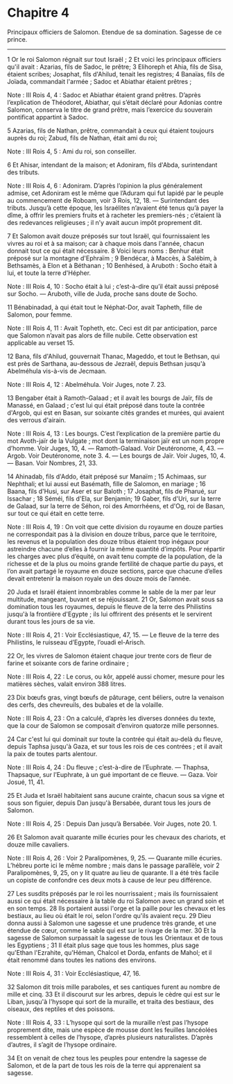 # Chapitre 4

Principaux officiers de Salomon.
Etendue de sa domination.
Sagesse de ce prince.

***

1 Or le roi Salomon régnait sur tout Israël ; 2 Et voici les principaux officiers qu'il avait : Azarias, fils de Sadoc, le prêtre; 3 Elihoreph et Ahia, fils de Sisa, étaient scribes; Josaphat, fils d'Ahilud, tenait les registres; 4 Banaïas, fils de Joïada, commandait l'armée ; Sadoc et Abiathar étaient prêtres ;

<span class="bible-note">Note : </span> III Rois 4, 4 : Sadoc et Abiathar étaient grand prêtres. D’après l’explication de Théodoret, Abiathar, qui s’était déclaré pour Adonias contre Salomon, conserva le titre de grand prêtre, mais l’exercice du souverain pontificat appartint à Sadoc.

5 Azarias, fils de Nathan, prêtre, commandait à ceux qui étaient toujours auprès du roi; Zabud, fils de Nathan, était ami du roi;

<span class="bible-note">Note : </span> III Rois 4, 5 : Ami du roi, son conseiller.

6 Et Ahisar, intendant de la maison; et Adoniram, fils d'Abda, surintendant des tributs.

<span class="bible-note">Note : </span> III Rois 4, 6 : Adoniram. D’après l’opinion la plus généralement admise, cet Adoniram est le même que l’Aduram qui fut lapidé par le peuple au commencement de Roboam, voir 3 Rois, 12, 18. ― Surintendant des tributs. Jusqu’à cette époque, les Israélites n’avaient été tenus qu’à payer la dîme, à offrir les premiers fruits et à racheter les premiers-nés ; c’étaient là des redevances religieuses ; il n’y avait aucun impôt proprement dit.


7 Et Salomon avait douze préposés sur tout Israël, qui fournissaient les vivres au roi et à sa maison; car à chaque mois dans l'année, chacun donnait tout ce qui était nécessaire. 8 Voici leurs noms : Benhur était préposé sur la montagne d'Ephraïm ; 9 Bendécar, à Maccès, à Salébim, à Bethsamès, à Elon et à Béthanan ; 10 Benhésed, à Aruboth : Socho était à lui, et toute la terre d'Hépher.

<span class="bible-note">Note : </span> III Rois 4, 10 : Socho était à lui ; c’est-à-dire qu’il était aussi préposé sur Socho. ― Aruboth, ville de Juda, proche sans doute de Socho.

11 Bénabinadad, à qui était tout le Néphat-Dor, avait Tapheth, fille de Salomon, pour femme.

<span class="bible-note">Note : </span> III Rois 4, 11 : Avait Topheth, etc. Ceci est dit par anticipation, parce que Salomon n’avait pas alors de fille nubile. Cette observation est applicable au verset 15.

12 Bana, fils d'Ahilud, gouvernait Thanac, Mageddo, et tout le Bethsan, qui est près de Sarthana, au-dessous de Jezraël, depuis Bethsan jusqu'à Abelméhula vis-à-vis de Jecmaan.

<span class="bible-note">Note : </span> III Rois 4, 12 : Abelméhula. Voir Juges, note 7. 23.

13 Bengaber était à Ramoth-Galaad ; et il avait les bourgs de Jaïr, fils de Manassé, en Galaad ; c'est lui qui était préposé dans toute la contrée d'Argob, qui est en Basan, sur soixante cités grandes et murées, qui avaient des verrous d'airain.

<span class="bible-note">Note : </span> III Rois 4, 13 : Les bourgs. C’est l’explication de la première partie du mot Avoth-jaïr de la Vulgate ; mot dont la terminaison jaïr est un nom propre d’homme. Voir Juges, 10, 4. ― Ramoth-Galaad. Voir Deutéronome, 4, 43. ― Argob. Voir Deutéronome, note 3. 4. ― Les bourgs de Jaïr. Voir Juges, 10, 4. ― Basan. Voir Nombres, 21, 33.

14 Ahinadab, fils d'Addo, était préposé sur Manaïm ; 15 Achimaas, sur Nephthali; et lui aussi eut Basémath, fille de Salomon, en mariage ; 16 Baana, fils d'Husi, sur Aser et sur Baloth ; 17 Josaphat, fils de Pharué, sur Issachar ; 18 Séméi, fils d'Ela, sur Benjamin; 19 Gaber, fils d'Uri, sur la terre de Galaad, sur la terre de Séhon, roi des Amorrhéens, et d'Og, roi de Basan, sur tout ce qui était en cette terre.

<span class="bible-note">Note : </span> III Rois 4, 19 : On voit que cette division du royaume en douze parties ne correspondait pas à la division en douze tribus, parce que le territoire, les revenus et la population des douze tribus étaient trop inégaux pour astreindre chacune d’elles à fournir la même quantité d’impôts. Pour répartir les charges avec plus d’équité, on avait tenu compte de la population, de la richesse et de la plus ou moins grande fertilité de chaque partie du pays, et l’on avait partagé le royaume en douze sections, parce que chacune d’elles devait entretenir la maison royale un des douze mois de l’année.


20 Juda et Israël étaient innombrables comme le sable de la mer par leur multitude, mangeant, buvant et se réjouissant. 21 Or, Salomon avait sous sa domination tous les royaumes, depuis le fleuve de la terre des Philistins jusqu'à la frontière d'Egypte ; ils lui offrirent des présents et le servirent durant tous les jours de sa vie.

<span class="bible-note">Note : </span> III Rois 4, 21 : Voir Ecclésiastique, 47, 15. ― Le fleuve de la terre des Philistins, le ruisseau d’Egypte, l’ouadi el-Arisch.

22 Or, les vivres de Salomon étaient chaque jour trente cors de fleur de farine et soixante cors de farine ordinaire ;

<span class="bible-note">Note : </span> III Rois 4, 22 : Le corus, ou kôr, appelé aussi chomer, mesure pour les matières sèches, valait environ 388 litres.

23 Dix bœufs gras, vingt bœufs de pâturage, cent béliers, outre la venaison des cerfs, des chevreuils, des bubales et de la volaille.

<span class="bible-note">Note : </span> III Rois 4, 23 : On a calculé, d’après les diverses données du texte, que la cour de Salomon se composait d’environ quatorze mille personnes.

24 Car c'est lui qui dominait sur toute la contrée qui était au-delà du fleuve, depuis Taphsa jusqu'à Gaza, et sur tous les rois de ces contrées ; et il avait la paix de toutes parts alentour.

<span class="bible-note">Note : </span> III Rois 4, 24 : Du fleuve ; c’est-à-dire de l’Euphrate. ― Thaphsa, Thapsaque, sur l’Euphrate, à un gué important de ce fleuve. ― Gaza. Voir Josué, 11, 41.

25 Et Juda et Israël habitaient sans aucune crainte, chacun sous sa vigne et sous son figuier, depuis Dan jusqu'à Bersabée, durant tous les jours de Salomon.

<span class="bible-note">Note : </span> III Rois 4, 25 : Depuis Dan jusqu’à Bersabée. Voir Juges, note 20. 1.

26 Et Salomon avait quarante mille écuries pour les chevaux des chariots, et douze mille cavaliers.

<span class="bible-note">Note : </span> III Rois 4, 26 : Voir 2 Paralipomènes, 9, 25. ― Quarante mille écuries. L’hébreu porte ici le même nombre ; mais dans le passage parallèle, voir 2 Paralipomènes, 9, 25, on y lit quatre au lieu de quarante. Il a été très facile un copiste de confondre ces deux mots à cause de leur peu différence.

27 Les susdits préposés par le roi les nourrissaient ; mais ils fournissaient aussi ce qui était nécessaire à la table du roi Salomon avec un grand soin et en son temps. 28 Ils portaient aussi l'orge et la paille pour les chevaux et les bestiaux, au lieu où était le roi, selon l'ordre qu'ils avaient reçu. 29 Dieu donna aussi à Salomon une sagesse et une prudence très grande, et une étendue de cœur, comme le sable qui est sur le rivage de la mer. 30 Et la sagesse de Salomon surpassait la sagesse de tous les Orientaux et de tous les Egyptiens ; 31 Il était plus sage que tous les hommes, plus sage qu'Ethan l'Ezrahite, qu'Héman, Chalcol et Dorda, enfants de Mahol; et il était renommé dans toutes les nations des environs.

<span class="bible-note">Note : </span> III Rois 4, 31 : Voir Ecclésiastique, 47, 16.

32 Salomon dit trois mille paraboles, et ses cantiques furent au nombre de mille et cinq. 33 Et il discourut sur les arbres, depuis le cèdre qui est sur le Liban, jusqu'à l'hysope qui sort de la muraille, et traita des bestiaux, des oiseaux, des reptiles et des poissons.

<span class="bible-note">Note : </span> III Rois 4, 33 : L’hysope qui sort de la muraille n’est pas l’hysope proprement dite, mais une espèce de mousse dont les feuilles lancéolées ressemblent à celles de l’hysope, d’après plusieurs naturalistes. D’après d’autres, il s’agit de l’hysope ordinaire.

34 Et on venait de chez tous les peuples pour entendre la sagesse de Salomon, et de la part de tous les rois de la terre qui apprenaient sa sagesse.

